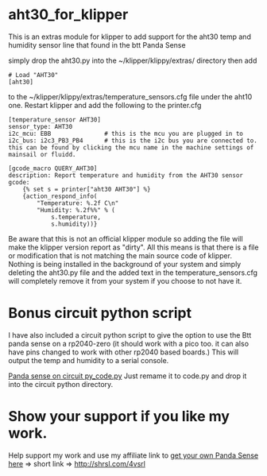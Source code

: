 # aht30_for_klipper
This is an extras module for klipper to add support for the aht30 temp and humidity sensor line that found in the btt Panda Sense

simply drop the aht30.py into the ~/klipper/klippy/extras/ directory then add 
```
# Load "AHT30"
[aht30]
```
to the ~/klipper/klippy/extras/temperature_sensors.cfg file under the aht10 one. Restart klipper and add the following to the printer.cfg
```
[temperature_sensor AHT30]
sensor_type: AHT30
i2c_mcu: EBB               # this is the mcu you are plugged in to 
i2c_bus: i2c3_PB3_PB4      # this is the i2c bus you are connected to. this can be found by clicking the mcu name in the machine settings of mainsail or fluidd.

[gcode_macro QUERY_AHT30]
description: Report temperature and humidity from the AHT30 sensor
gcode:
    {% set s = printer["aht30 AHT30"] %}
    {action_respond_info(
        "Temperature: %.2f C\n"
        "Humidity: %.2f%%" % (
            s.temperature,
            s.humidity))}
```
Be aware that this is not an official klipper module so adding the file will make the klipper version report as "dirty". All this means is that there is a file or modification that is not matching the main source code of klipper. Nothing is being installed in the background of your system and simply deleting the aht30.py file and the added text in the temperature_sensors.cfg will completely remove it from your system if you choose to not have it.

# Bonus circuit python script 
I have also included a circuit python script to give the option to use the Btt panda sense on a rp2040-zero (it should work with a pico too. it can also have pins changed to work with other rp2040 based boards.) This will output the temp and humidity to a serial console.

[Panda sense on circuit py_code.py](https://github.com/StackingLayers/aht30_for_klipper/blob/main/Panda%20sense%20on%20circuit%20py_code.py) 
Just remame it to code.py and drop it into the circuit python directory. 

# Show your support if you like my work.
Help support my work and use my affiliate link to [get your own Panda Sense here](https://shareasale.com/r.cfm?b=1890927&u=3691202&m=118144&urllink=biqu%2Eequipment%2Fproducts%2Fbigtreetech%2Dpanda%2Dsense%2Ddurable%2Dpp%2Dshell%2Dmagnetic%2Dplug%2Dplay%2Dhigh%2Dprecision%2Dtemperature%2Dhumidity%2Dsensing%2Dpanda%2Dtouch%2Dreal%2Dtime%2Ddisplay%2Dbambu%2Dlab%2D3d%2Dprinter%3Fgad%5Fsource%3D1%26gclid%3DCjwKCAjwk43ABhBIEiwAvvMEBzR6C1FiP0YVMUUN%5FxnPQRoo8X56S5ztux7C4o3u4FyCdWL2dd1zshoCuzIQAvD%5FBwE&afftrack=Panda%20sense)  => short link => http://shrsl.com/4vsrl
